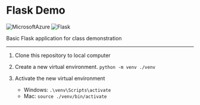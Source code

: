 # Flask Demo
![MicrosoftAzure](https://img.shields.io/badge/-Azure-blue?logo=microsoftazure)
![Flask](https://img.shields.io/badge/-Flask-black?logo=flask)

Basic Flask application for class demonstration

---
1. Clone this repository to local computer

2. Create a new virtual environment. ```python -m venv ./venv```

3. Activate the new virtual environment
   - Windows:  ```.\venv\Scripts\activate```
   - Mac:  ```source ./venv/bin/activate```

